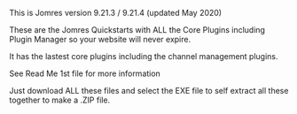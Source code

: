 This is Jomres version 9.21.3 / 9.21.4 (updated May 2020)

These are the Jomres Quickstarts with ALL the Core Plugins including Plugin Manager so your website will never expire.

It has the lastest core plugins including the channel management plugins.

See Read Me 1st file for more information

Just download ALL these files and select the EXE file to self extract all these together to make a .ZIP file.
